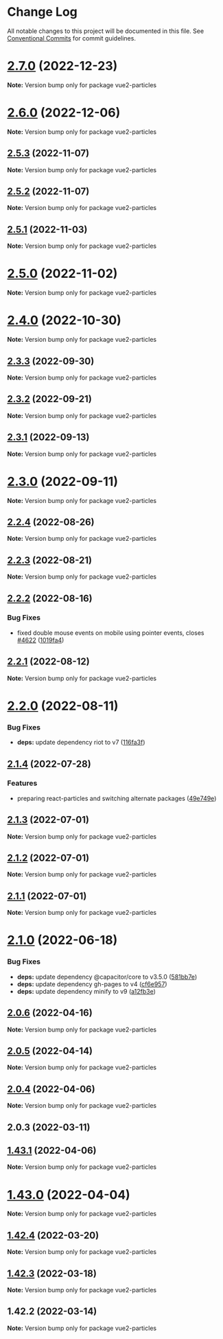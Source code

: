 # Change Log

All notable changes to this project will be documented in this file.
See [Conventional Commits](https://conventionalcommits.org) for commit guidelines.

# [2.7.0](https://github.com/matteobruni/tsparticles/compare/vue2-particles@2.6.0...vue2-particles@2.7.0) (2022-12-23)

**Note:** Version bump only for package vue2-particles

# [2.6.0](https://github.com/matteobruni/tsparticles/compare/vue2-particles@2.5.3...vue2-particles@2.6.0) (2022-12-06)

**Note:** Version bump only for package vue2-particles

## [2.5.3](https://github.com/matteobruni/tsparticles/compare/vue2-particles@2.5.2...vue2-particles@2.5.3) (2022-11-07)

**Note:** Version bump only for package vue2-particles

## [2.5.2](https://github.com/matteobruni/tsparticles/compare/vue2-particles@2.5.1...vue2-particles@2.5.2) (2022-11-07)

**Note:** Version bump only for package vue2-particles

## [2.5.1](https://github.com/matteobruni/tsparticles/compare/vue2-particles@2.5.0...vue2-particles@2.5.1) (2022-11-03)

**Note:** Version bump only for package vue2-particles

# [2.5.0](https://github.com/matteobruni/tsparticles/compare/vue2-particles@2.4.0...vue2-particles@2.5.0) (2022-11-02)

**Note:** Version bump only for package vue2-particles

# [2.4.0](https://github.com/matteobruni/tsparticles/compare/vue2-particles@2.3.3...vue2-particles@2.4.0) (2022-10-30)

**Note:** Version bump only for package vue2-particles

## [2.3.3](https://github.com/matteobruni/tsparticles/compare/vue2-particles@2.3.2...vue2-particles@2.3.3) (2022-09-30)

**Note:** Version bump only for package vue2-particles

## [2.3.2](https://github.com/matteobruni/tsparticles/compare/vue2-particles@2.3.1...vue2-particles@2.3.2) (2022-09-21)

**Note:** Version bump only for package vue2-particles

## [2.3.1](https://github.com/matteobruni/tsparticles/compare/vue2-particles@2.3.0...vue2-particles@2.3.1) (2022-09-13)

**Note:** Version bump only for package vue2-particles

# [2.3.0](https://github.com/matteobruni/tsparticles/compare/vue2-particles@2.2.4...vue2-particles@2.3.0) (2022-09-11)

**Note:** Version bump only for package vue2-particles

## [2.2.4](https://github.com/matteobruni/tsparticles/compare/vue2-particles@2.2.2...vue2-particles@2.2.4) (2022-08-26)

**Note:** Version bump only for package vue2-particles

## [2.2.3](https://github.com/matteobruni/tsparticles/compare/vue2-particles@2.2.2...vue2-particles@2.2.3) (2022-08-21)

**Note:** Version bump only for package vue2-particles

## [2.2.2](https://github.com/matteobruni/tsparticles/compare/vue2-particles@2.2.1...vue2-particles@2.2.2) (2022-08-16)

### Bug Fixes

-   fixed double mouse events on mobile using pointer events, closes [#4622](https://github.com/matteobruni/tsparticles/issues/4622) ([1019fa4](https://github.com/matteobruni/tsparticles/commit/1019fa431f8a43cbd45d6adeb5adf94433e6e04b))

## [2.2.1](https://github.com/matteobruni/tsparticles/compare/vue2-particles@2.2.0...vue2-particles@2.2.1) (2022-08-12)

**Note:** Version bump only for package vue2-particles

# [2.2.0](https://github.com/matteobruni/tsparticles/compare/vue2-particles@2.1.4...vue2-particles@2.2.0) (2022-08-11)

### Bug Fixes

-   **deps:** update dependency riot to v7 ([116fa3f](https://github.com/matteobruni/tsparticles/commit/116fa3f0808bb8e1e3df767513ebcb82c2f9e0e5))

## [2.1.4](https://github.com/matteobruni/tsparticles/compare/vue2-particles@2.1.3...vue2-particles@2.1.4) (2022-07-28)

### Features

-   preparing react-particles and switching alternate packages ([49e749e](https://github.com/matteobruni/tsparticles/commit/49e749e90e076f0cb22eefe0f3399102f5b9fb35))

## [2.1.3](https://github.com/matteobruni/tsparticles/compare/vue2-particles@2.1.2...vue2-particles@2.1.3) (2022-07-01)

**Note:** Version bump only for package vue2-particles

## [2.1.2](https://github.com/matteobruni/tsparticles/compare/vue2-particles@2.1.1...vue2-particles@2.1.2) (2022-07-01)

**Note:** Version bump only for package vue2-particles

## [2.1.1](https://github.com/matteobruni/tsparticles/compare/vue2-particles@2.1.0...vue2-particles@2.1.1) (2022-07-01)

**Note:** Version bump only for package vue2-particles

# [2.1.0](https://github.com/matteobruni/tsparticles/compare/vue2-particles@2.0.6...vue2-particles@2.1.0) (2022-06-18)

### Bug Fixes

-   **deps:** update dependency @capacitor/core to v3.5.0 ([581bb7e](https://github.com/matteobruni/tsparticles/commit/581bb7e2f4f6aceb3535daf9223954a80f2daa81))
-   **deps:** update dependency gh-pages to v4 ([cf6e957](https://github.com/matteobruni/tsparticles/commit/cf6e9577132afcec26410f7321fcf5ffcfb05930))
-   **deps:** update dependency minify to v9 ([a12fb3e](https://github.com/matteobruni/tsparticles/commit/a12fb3e6f2a94677b4be32ebc69a17b085d2f3d2))

## [2.0.6](https://github.com/matteobruni/tsparticles/compare/vue2-particles@2.0.5...vue2-particles@2.0.6) (2022-04-16)

**Note:** Version bump only for package vue2-particles

## [2.0.5](https://github.com/matteobruni/tsparticles/compare/vue2-particles@2.0.4...vue2-particles@2.0.5) (2022-04-14)

**Note:** Version bump only for package vue2-particles

## [2.0.4](https://github.com/matteobruni/tsparticles/compare/vue2-particles@1.43.1...vue2-particles@2.0.4) (2022-04-06)

**Note:** Version bump only for package vue2-particles

## 2.0.3 (2022-03-11)

## [1.43.1](https://github.com/matteobruni/tsparticles/compare/vue2-particles@1.43.0...vue2-particles@1.43.1) (2022-04-06)

**Note:** Version bump only for package vue2-particles

# [1.43.0](https://github.com/matteobruni/tsparticles/compare/vue2-particles@1.42.4...vue2-particles@1.43.0) (2022-04-04)

**Note:** Version bump only for package vue2-particles

## [1.42.4](https://github.com/matteobruni/tsparticles/compare/vue2-particles@1.42.3...vue2-particles@1.42.4) (2022-03-20)

**Note:** Version bump only for package vue2-particles

## [1.42.3](https://github.com/matteobruni/tsparticles/compare/vue2-particles@1.42.2...vue2-particles@1.42.3) (2022-03-18)

**Note:** Version bump only for package vue2-particles

## 1.42.2 (2022-03-14)

**Note:** Version bump only for package vue2-particles

